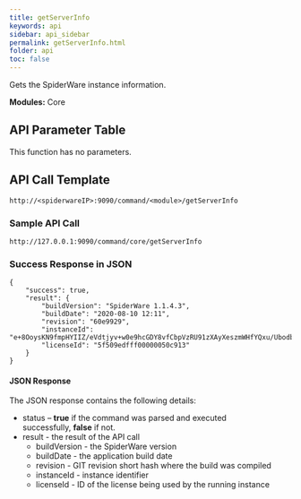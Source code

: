 ```yaml
---
title: getServerInfo
keywords: api
sidebar: api_sidebar
permalink: getServerInfo.html
folder: api
toc: false
---
```




Gets the SpiderWare instance information.

**Modules:** Core




## API Parameter Table
This function has no parameters.



## API Call Template

``` 
http://<spiderwareIP>:9090/command/<module>/getServerInfo
```



### Sample API Call

```
http://127.0.0.1:9090/command/core/getServerInfo
```



### Success Response in JSON

``` 
{
    "success": true,
    "result": {
        "buildVersion": "SpiderWare 1.1.4.3",
        "buildDate": "2020-08-10 12:11",
        "revision": "60e9929",
        "instanceId": "e+8OoysKN9fmpHYIIZ/eVdtjyv+w0e9hcGDY8vfCbpVzRU91zXAyXeszmWHfYQxu/Ubodb8S1TSZADqYFud+oTgw0l2cJQ==",
        "licenseId": "5f509edfff00000050c913"
    }
}
```



#### JSON Response

The JSON response contains the following details:

- status – **true** if the command was parsed and executed successfully, **false** if not.
- result - the result of the API call
  - buildVersion - the SpiderWare version
  - buildDate - the application build date
  - revision - GIT revision short hash where the build was compiled
  - instanceId - instance identifier
  - licenseId - ID of the license being used by the running instance
